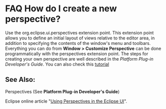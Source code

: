 

FAQ How do I create a new perspective?
======================================

Use the org.eclipse.ui.perspectives extension point. This extension point allows you to define an initial layout of views relative to the editor area, in addition to specifying the contents of the window's menu and toolbars. Everything you can do from **Window > Customize Perspective** can be done programmatically with the perspectives extension point. The steps for creating your own perspective are well described in the _Platform Plug-in Developer's Guide_. You can also check this [tutorial](https://www.eclipse.org/articles/using-perspectives/PerspectiveArticle.html)

  

See Also:
---------

Perspectives (See **Platform Plug-in Developer's Guide**)

Eclipse online article "[Using Perspectives in the Eclipse UI](https://www.eclipse.org/articles/using-perspectives/PerspectiveArticle.html)".


